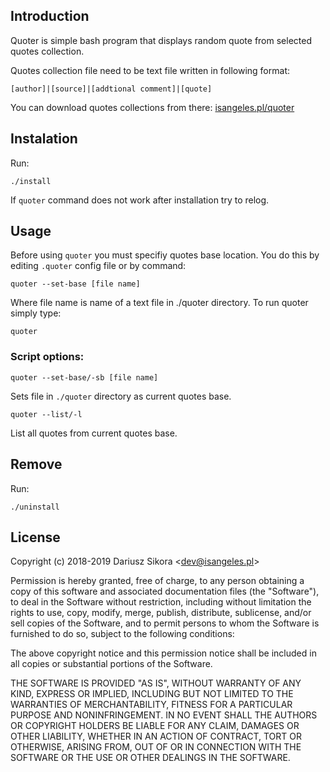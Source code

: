 ## Introduction
Quoter is simple bash program that displays random quote from selected quotes collection.

Quotes collection file need to be text file written in following format:
```
[author]|[source]|[addtional comment]|[quote]
```
You can download quotes collections from there:
[isangeles.pl/quoter](http://isangeles.pl/quoter)

## Instalation
Run:
```
./install
```
If `quoter` command does not work after installation try to relog.

## Usage
Before using `quoter` you must specifiy quotes base location.
You do this by editing `.quoter` config file or by command:
```
quoter --set-base [file name]
```
Where file name is name of a text file in ./quoter directory.
To run quoter simply type:
```
quoter
```
### Script options:
```
quoter --set-base/-sb [file name]
```
Sets file in `./quoter` directory as current quotes base.
```
quoter --list/-l
```
List all quotes from current quotes base.

## Remove
Run:
```
./uninstall
```
## License
Copyright (c) 2018-2019 Dariusz Sikora <<dev@isangeles.pl>>

Permission is hereby granted, free of charge, to any person obtaining a copy
of this software and associated documentation files (the "Software"), to deal
in the Software without restriction, including without limitation the rights
to use, copy, modify, merge, publish, distribute, sublicense, and/or sell
copies of the Software, and to permit persons to whom the Software is
furnished to do so, subject to the following conditions:

The above copyright notice and this permission notice shall be included in all
copies or substantial portions of the Software.

THE SOFTWARE IS PROVIDED "AS IS", WITHOUT WARRANTY OF ANY KIND, EXPRESS OR
IMPLIED, INCLUDING BUT NOT LIMITED TO THE WARRANTIES OF MERCHANTABILITY,
FITNESS FOR A PARTICULAR PURPOSE AND NONINFRINGEMENT. IN NO EVENT SHALL THE
AUTHORS OR COPYRIGHT HOLDERS BE LIABLE FOR ANY CLAIM, DAMAGES OR OTHER
LIABILITY, WHETHER IN AN ACTION OF CONTRACT, TORT OR OTHERWISE, ARISING FROM,
OUT OF OR IN CONNECTION WITH THE SOFTWARE OR THE USE OR OTHER DEALINGS IN THE
SOFTWARE.